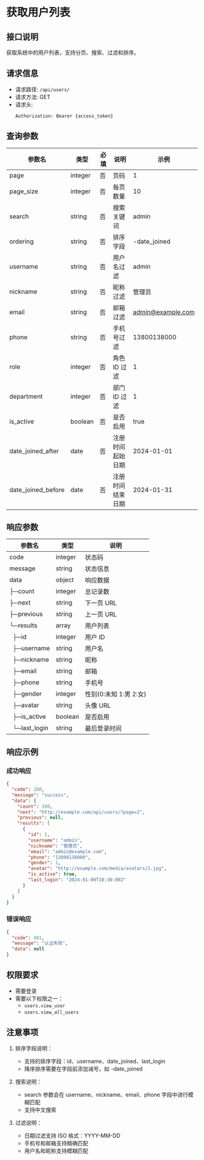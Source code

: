 # 获取用户列表

## 接口说明

获取系统中的用户列表，支持分页、搜索、过滤和排序。

## 请求信息

- 请求路径: `/api/users/`
- 请求方法: GET
- 请求头:
  ```
  Authorization: Bearer {access_token}
  ```

## 查询参数

| 参数名             | 类型    | 必填 | 说明             | 示例              |
| ------------------ | ------- | ---- | ---------------- | ----------------- |
| page               | integer | 否   | 页码             | 1                 |
| page_size          | integer | 否   | 每页数量         | 10                |
| search             | string  | 否   | 搜索关键词       | admin             |
| ordering           | string  | 否   | 排序字段         | -date_joined      |
| username           | string  | 否   | 用户名过滤       | admin             |
| nickname           | string  | 否   | 昵称过滤         | 管理员            |
| email              | string  | 否   | 邮箱过滤         | admin@example.com |
| phone              | string  | 否   | 手机号过滤       | 13800138000       |
| role               | integer | 否   | 角色 ID 过滤     | 1                 |
| department         | integer | 否   | 部门 ID 过滤     | 1                 |
| is_active          | boolean | 否   | 是否启用         | true              |
| date_joined_after  | date    | 否   | 注册时间起始日期 | 2024-01-01        |
| date_joined_before | date    | 否   | 注册时间结束日期 | 2024-01-31        |

## 响应参数

| 参数名                   | 类型    | 说明                   |
| ------------------------ | ------- | ---------------------- |
| code                     | integer | 状态码                 |
| message                  | string  | 状态信息               |
| data                     | object  | 响应数据               |
| ├─count                  | integer | 总记录数               |
| ├─next                   | string  | 下一页 URL             |
| ├─previous               | string  | 上一页 URL             |
| └─results                | array   | 用户列表               |
| &nbsp;&nbsp;├─id         | integer | 用户 ID                |
| &nbsp;&nbsp;├─username   | string  | 用户名                 |
| &nbsp;&nbsp;├─nickname   | string  | 昵称                   |
| &nbsp;&nbsp;├─email      | string  | 邮箱                   |
| &nbsp;&nbsp;├─phone      | string  | 手机号                 |
| &nbsp;&nbsp;├─gender     | integer | 性别(0:未知 1:男 2:女) |
| &nbsp;&nbsp;├─avatar     | string  | 头像 URL               |
| &nbsp;&nbsp;├─is_active  | boolean | 是否启用               |
| &nbsp;&nbsp;└─last_login | string  | 最后登录时间           |

## 响应示例

### 成功响应

```json
{
  "code": 200,
  "message": "success",
  "data": {
    "count": 100,
    "next": "http://example.com/api/users/?page=2",
    "previous": null,
    "results": [
      {
        "id": 1,
        "username": "admin",
        "nickname": "管理员",
        "email": "admin@example.com",
        "phone": "13800138000",
        "gender": 1,
        "avatar": "http://example.com/media/avatars/1.jpg",
        "is_active": true,
        "last_login": "2024-01-09T10:30:00Z"
      }
    ]
  }
}
```

### 错误响应

```json
{
  "code": 401,
  "message": "认证失败",
  "data": null
}
```

## 权限要求

- 需要登录
- 需要以下权限之一：
  - `users.view_user`
  - `users.view_all_users`

## 注意事项

1. 排序字段说明：

   - 支持的排序字段：id、username、date_joined、last_login
   - 降序排序需要在字段前添加减号，如 -date_joined

2. 搜索说明：

   - search 参数会在 username、nickname、email、phone 字段中进行模糊匹配
   - 支持中文搜索

3. 过滤说明：
   - 日期过滤支持 ISO 格式：YYYY-MM-DD
   - 手机号和邮箱支持精确匹配
   - 用户名和昵称支持模糊匹配
